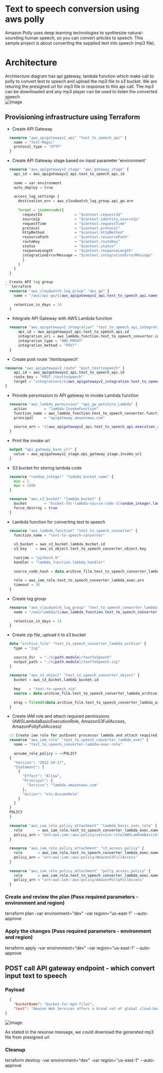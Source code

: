 # Text to speech conversion using aws polly
  Amazon Polly uses deep learning technologies to synthesize natural-sounding human speech, so you can convert articles to speech. This sample project is about converting the supplied text into speech (mp3 file).

# Architecture
  Architecture diagram has api gateway, lambda function which make call to polly to convert text to speech and upload the mp3 file to s3 bucket. We are returing the presigned url for mp3 file in response to this api 
  call. The mp3 can be downloaded and any mp3 player can be used to listen the converted speech  
  ![image](https://github.com/vikas4338/cloud-stuff/assets/13362154/c53a66f5-af14-4481-b85d-a248a0238fde)

## Provisioning infrastructure using Terraform

- Create API Gateway
```terraform
  resource "aws_apigatewayv2_api" "text_to_speech_api" {
    name = "Text-Magic"
    protocol_type = "HTTP"
  }
```

- Create API Gateway stage based on input parameter 'environment'
```terraform  
  resource "aws_apigatewayv2_stage" "api_gateway_stage" {
    api_id = aws_apigatewayv2_api.text_to_speech_api.id
  
    name = var.environment
    auto_deploy = true
  
    access_log_settings {
      destination_arn = aws_cloudwatch_log_group.api_gw.arn
  
      format = jsonencode({
        requestId               = "$context.requestId"
        sourceIp                = "$context.identity.sourceIp"
        requestTime             = "$context.requestTime"
        protocol                = "$context.protocol"
        httpMethod              = "$context.httpMethod"
        resourcePath            = "$context.resourcePath"
        routeKey                = "$context.routeKey"
        status                  = "$context.status"
        responseLength          = "$context.responseLength"
        integrationErrorMessage = "$context.integrationErrorMessage"
        }
      )
    }
  }

- Create API log group
```terraform
  resource "aws_cloudwatch_log_group" "api_gw" {
    name = "/aws/api-gw/${aws_apigatewayv2_api.text_to_speech_api.name}"
  
    retention_in_days = 14
  }
```

- Integrate API Gateway with AWS Lambda function
```terraform
  resource "aws_apigatewayv2_integration" "text_to_speech_api_integration" { 
      api_id = aws_apigatewayv2_api.text_to_speech_api.id
      integration_uri = aws_lambda_function.text_to_speech_converter.invoke_arn
      integration_type = "AWS_PROXY"
      integration_method = "POST"
  }
```

- Create post route '/texttospeech'
```terraform
resource "aws_apigatewayv2_route" "post_texttospeech" {
    api_id = aws_apigatewayv2_api.text_to_speech_api.id
    route_key = "POST /texttospeech"
    target = "integrations/${aws_apigatewayv2_integration.text_to_speech_api_integration.id}" 
}
```

- Provide persmission to API gateway to invoke Lambda function
```terraform
  resource "aws_lambda_permission" "api_gw_petstore_Lambda" {
    action        = "lambda:InvokeFunction"
    function_name = aws_lambda_function.text_to_speech_converter.function_name
    principal     = "apigateway.amazonaws.com"
  
    source_arn = "${aws_apigatewayv2_api.text_to_speech_api.execution_arn}/*/*"
  }
```
- Print the invoke url
```terraform
  output "api_gateway_base_url" {
    value = aws_apigatewayv2_stage.api_gateway_stage.invoke_url
  }
```

- S3 bucket for storing lambda code
```terraform
  resource "random_integer" "lambda_bucket_name" {
    min = 1
    max = 1000
  }

  resource "aws_s3_bucket" "lambda_bucket" {
    bucket        = "bucket-for-lambda-source-code-${random_integer.lambda_bucket_name.id}"
    force_destroy = true
  }
```
- Lambda function for converting text to speech
```terraform
  resource "aws_lambda_function" "text_to_speech_converter" {
    function_name = "text-to-speech-converter"
  
    s3_bucket = aws_s3_bucket.lambda_bucket.id
    s3_key    = aws_s3_object.text_to_speech_converter_object.key
  
    runtime = "python3.9"
    handler = "lambda_function.lambda_handler"
  
    source_code_hash = data.archive_file.text_to_speech_converter_lambda_archive.output_base64sha256
  
    role = aws_iam_role.text_to_speech_converter_lambda_exec.arn
    timeout = 30
  }
```
- Create log group
```terraform
  resource "aws_cloudwatch_log_group" "text_to_speech_converter_lambda_log_grp" {
    name = "/aws/lambda/${aws_lambda_function.text_to_speech_converter.function_name}"
  
    retention_in_days = 14
  }
```
- Create zip file, upload it to s3 bucket
```terraform
  data "archive_file" "text_to_speech_converter_lambda_archive" {
    type = "zip"
  
    source_dir  = "./${path.module}/textToSpeech"
    output_path = "./${path.module}/textToSpeech.zip"
  }
  
  resource "aws_s3_object" "text_to_speech_converter_object" {
    bucket = aws_s3_bucket.lambda_bucket.id
  
    key    = "text-to-speech.zip"
    source = data.archive_file.text_to_speech_converter_lambda_archive.output_path
  
    etag = filemd5(data.archive_file.text_to_speech_converter_lambda_archive.output_path)
  }
```

- Create IAM role and attach required permissions (AWSLambdaBasicExecutionRole, AmazonS3FullAccess, AmazonPollyFullAccess)
```terraform
  // Create iam role for putEvent processor lambda and attach required policies
  resource "aws_iam_role" "text_to_speech_converter_lambda_exec" {
    name = "text_to_speech_converter-lambda-exec-role"
  
    assume_role_policy = <<POLICY
  {
    "Version": "2012-10-17",
    "Statement": [
      {
        "Effect": "Allow",
        "Principal": {
          "Service": "lambda.amazonaws.com"
        },
        "Action": "sts:AssumeRole"
      }
    ]
  }
  POLICY
  }
  
  resource "aws_iam_role_policy_attachment" "lambda_basic_exec_role" {
    role       = aws_iam_role.text_to_speech_converter_lambda_exec.name
    policy_arn = "arn:aws:iam::aws:policy/service-role/AWSLambdaBasicExecutionRole"
  }
  
  resource "aws_iam_role_policy_attachment" "s3_access_policy" {
    role       = aws_iam_role.text_to_speech_converter_lambda_exec.name
    policy_arn = "arn:aws:iam::aws:policy/AmazonS3FullAccess"
  }
  
  resource "aws_iam_role_policy_attachment" "polly_access_policy" {
    role       = aws_iam_role.text_to_speech_converter_lambda_exec.name
    policy_arn = "arn:aws:iam::aws:policy/AmazonPollyFullAccess"
  }
```

### Create and review the plan (Pass required parameters - environment and region)
terraform plan -var environment="dev" -var region="us-east-1" --auto-approve

### Apply the changes (Pass required parameters - environment and region)
terraform apply -var environment="dev" -var region="us-east-1" --auto-approve  

## POST call API gateway endpoint - which convert input text to speech

### Payload

```json
  {
    "bucketName": "bucket-for-mp3-files",
    "text": "Amazon Web Services offers a broad set of global cloud-based products including compute, storage, databases, analytics, networking, mobile, developer tools, management tools, IoT, security, and enterprise applications: on-demand, available in seconds, with pay-as-you-go pricing."
}
```

![image](https://github.com/vikas4338/cloud-stuff/assets/13362154/22434dda-9f0a-4ddc-91c8-cda1c4bdc3b0)

As stated in the resonse message, we could download the generated mp3 file from presigned url

### Cleanup 
terraform destroy -var environment="dev" -var region="us-east-1" --auto-approve
